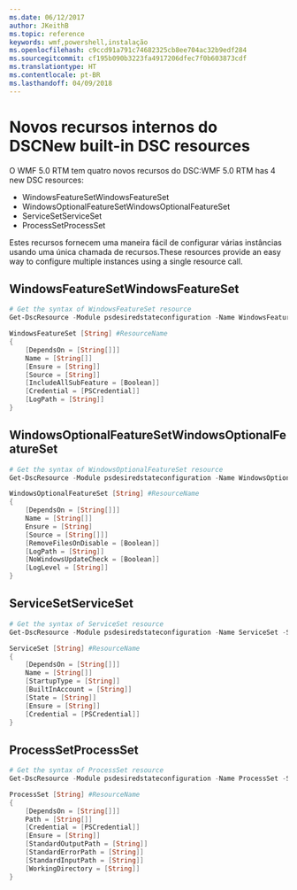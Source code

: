 ```yaml
---
ms.date: 06/12/2017
author: JKeithB
ms.topic: reference
keywords: wmf,powershell,instalação
ms.openlocfilehash: c9ccd91a791c74682325cb8ee704ac32b9edf284
ms.sourcegitcommit: cf195b090b3223fa4917206dfec7f0b603873cdf
ms.translationtype: HT
ms.contentlocale: pt-BR
ms.lasthandoff: 04/09/2018
---
```

# <a name="new-built-in-dsc-resources"></a><span data-ttu-id="b5579-102">Novos recursos internos do DSC</span><span class="sxs-lookup"><span data-stu-id="b5579-102">New built-in DSC resources</span></span>

<span data-ttu-id="b5579-103">O WMF 5.0 RTM tem quatro novos recursos do DSC:</span><span class="sxs-lookup"><span data-stu-id="b5579-103">WMF 5.0 RTM has 4 new DSC resources:</span></span>
* <span data-ttu-id="b5579-104">WindowsFeatureSet</span><span class="sxs-lookup"><span data-stu-id="b5579-104">WindowsFeatureSet</span></span>
* <span data-ttu-id="b5579-105">WindowsOptionalFeatureSet</span><span class="sxs-lookup"><span data-stu-id="b5579-105">WindowsOptionalFeatureSet</span></span>
* <span data-ttu-id="b5579-106">ServiceSet</span><span class="sxs-lookup"><span data-stu-id="b5579-106">ServiceSet</span></span>
* <span data-ttu-id="b5579-107">ProcessSet</span><span class="sxs-lookup"><span data-stu-id="b5579-107">ProcessSet</span></span>

<span data-ttu-id="b5579-108">Estes recursos fornecem uma maneira fácil de configurar várias instâncias usando uma única chamada de recursos.</span><span class="sxs-lookup"><span data-stu-id="b5579-108">These resources provide an easy way to configure multiple instances using a single resource call.</span></span>

## <a name="windowsfeatureset"></a><span data-ttu-id="b5579-109">WindowsFeatureSet</span><span class="sxs-lookup"><span data-stu-id="b5579-109">WindowsFeatureSet</span></span>

```powershell
# Get the syntax of WindowsFeatureSet resource
Get-DscResource -Module psdesiredstateconfiguration -Name WindowsFeatureSet -Syntax

WindowsFeatureSet [String] #ResourceName
{
    [DependsOn = [String[]]]
    Name = [String[]]
    [Ensure = [String]]
    [Source = [String]]
    [IncludeAllSubFeature = [Boolean]]
    [Credential = [PSCredential]]
    [LogPath = [String]]
}
```

## <a name="windowsoptionalfeatureset"></a><span data-ttu-id="b5579-110">WindowsOptionalFeatureSet</span><span class="sxs-lookup"><span data-stu-id="b5579-110">WindowsOptionalFeatureSet</span></span>

```powershell
# Get the syntax of WindowsOptionalFeatureSet resource
Get-DscResource -Module psdesiredstateconfiguration -Name WindowsOptionalFeatureSet -Syntax

WindowsOptionalFeatureSet [String] #ResourceName
{
    [DependsOn = [String[]]]
    Name = [String[]]
    Ensure = [String]
    [Source = [String[]]]
    [RemoveFilesOnDisable = [Boolean]]
    [LogPath = [String]]
    [NoWindowsUpdateCheck = [Boolean]]
    [LogLevel = [String]]
}
```

## <a name="serviceset"></a><span data-ttu-id="b5579-111">ServiceSet</span><span class="sxs-lookup"><span data-stu-id="b5579-111">ServiceSet</span></span>

```powershell
# Get the syntax of ServiceSet resource
Get-DscResource -Module psdesiredstateconfiguration -Name ServiceSet -Syntax

ServiceSet [String] #ResourceName
{
    [DependsOn = [String[]]]
    Name = [String[]]
    [StartupType = [String]]
    [BuiltInAccount = [String]]
    [State = [String]]
    [Ensure = [String]]
    [Credential = [PSCredential]]
}
```

## <a name="processset"></a><span data-ttu-id="b5579-112">ProcessSet</span><span class="sxs-lookup"><span data-stu-id="b5579-112">ProcessSet</span></span>

```powershell
# Get the syntax of ProcessSet resource
Get-DscResource -Module psdesiredstateconfiguration -Name ProcessSet -Syntax

ProcessSet [String] #ResourceName
{
    [DependsOn = [String[]]]
    Path = [String[]]
    [Credential = [PSCredential]]
    [Ensure = [String]]
    [StandardOutputPath = [String]]
    [StandardErrorPath = [String]]
    [StandardInputPath = [String]]
    [WorkingDirectory = [String]]
}
```